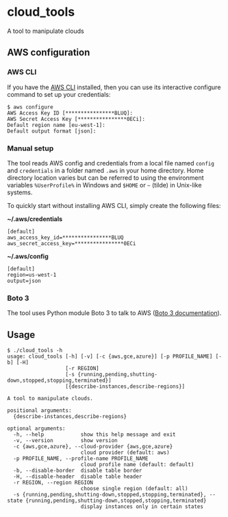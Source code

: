 # cloud_tools
A tool to manipulate clouds

## AWS configuration
### AWS CLI
If you have the [AWS CLI](http://docs.aws.amazon.com/cli/latest/userguide/cli-chap-getting-started.html) installed, then you can use its interactive configure command to set up your credentials:
```
$ aws configure
AWS Access Key ID [****************BLUQ]:
AWS Secret Access Key [****************0ECi]:
Default region name [eu-west-1]:
Default output format [json]:

```
### Manual setup
The tool reads AWS config and credentials from a local file named `config` and `credentials` in a folder named `.aws` in your home directory. Home directory location varies but can be referred to using the environment variables `%UserProfile%` in Windows and `$HOME` or `~` (tilde) in Unix-like systems.

To quickly start without installing AWS CLI, simply create the following files:

**~/.aws/credentials**
```
[default]
aws_access_key_id=****************BLUQ
aws_secret_access_key=****************0ECi
```

**~/.aws/config**
```
[default]
region=us-west-1
output=json
```

### Boto 3
The tool uses Python module Boto 3 to talk to AWS ([Boto 3 documentation](http://boto3.readthedocs.org/en/latest/guide/configuration.html)).

## Usage
```
$ ./cloud_tools -h
usage: cloud_tools [-h] [-v] [-c {aws,gce,azure}] [-p PROFILE_NAME] [-b] [-H]
                   [-r REGION]
                   [-s {running,pending,shutting-down,stopped,stopping,terminated}]
                   [{describe-instances,describe-regions}]

A tool to manipulate clouds.

positional arguments:
  {describe-instances,describe-regions}

optional arguments:
  -h, --help            show this help message and exit
  -v, --version         show version
  -c {aws,gce,azure}, --cloud-provider {aws,gce,azure}
                        cloud provider (default: aws)
  -p PROFILE_NAME, --profile-name PROFILE_NAME
                        cloud profile name (default: default)
  -b, --disable-border  disable table border
  -H, --disable-header  disable table header
  -r REGION, --region REGION
                        choose single region (default: all)
  -s {running,pending,shutting-down,stopped,stopping,terminated}, --state {running,pending,shutting-down,stopped,stopping,terminated}
                        display instances only in certain states
```
